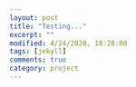 ```yaml
---
layout: post
title: "Testing..."
excerpt: ""
modified: 4/24/2020, 18:28:00
tags: [jekyll]
comments: true
category: project
---
```



